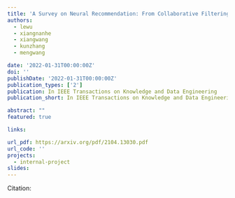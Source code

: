 ```yaml
---
title: 'A Survey on Neural Recommendation: From Collaborative Filtering to Content and Context Enriched Recommendation'
authors:
  - lewu
  - xiangnanhe
  - xiangwang
  - kunzhang
  - mengwang

date: '2022-01-31T00:00:00Z'
doi: ''
publishDate: '2022-01-31T00:00:00Z'
publication_types: ['2']
publication: In IEEE Transactions on Knowledge and Data Engineering 
publication_short: In IEEE Transactions on Knowledge and Data Engineering 

abstract: ""
featured: true

links:

url_pdf: https://arxiv.org/pdf/2104.13030.pdf
url_code: ''
projects:
  - internal-project
slides:
---
```




Citation:
